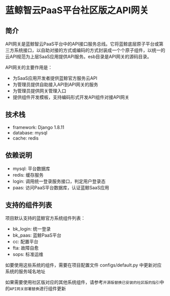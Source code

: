 # 蓝鲸智云PaaS平台社区版之API网关

## 简介

API网关是蓝鲸智云PaaS平台中的API接口服务总线。它将蓝鲸底层原子平台或第三方系统接口，以自助对接的方式或编码的方式封装成一个个原子组件，以统一的云API规范为上层SaaS应用提供API服务。esb目录是API网关的源码目录。

API网关的主要作用是：

- 为SaaS应用开发者提供蓝鲸官方服务云API
- 为管理员提供自助接入API到API网关的服务
- 为管理员提供网关管理入口
- 提供组件开发模板，支持编码形式开发API组件对接API网关

## 技术栈

- framework: Django 1.8.11
- database: mysql
- cache: redis

## 依赖说明

- mysql: 平台数据库
- redis: 缓存服务
- login: 调用统一登录服务接口，判定用户登录态
- paas: 访问PaaS平台数据库，认证蓝鲸SaaS应用

## 支持的组件列表

项目默认支持的蓝鲸官方系统组件列表：

- bk_login: 统一登录
- bk_paas: 蓝鲸PaaS平台
- cc: 配置平台
- fta: 故障自愈
- sops: 标准运维

如要使用这些系统的组件，需要在项目配置文件 configs/default.py 中更新对应系统的服务域名地址

如果需要使用社区版对应的其他系统组件，请参考`开源版替换已安装的社区版的指引`中的`API网关部署替换`进行组件更新

